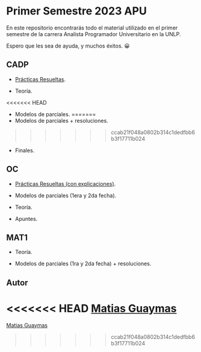 # Primer Semestre 2023 APU
En este repositorio encontrarás todo el material utilizado en el primer semestre de la carrera Analista Programador Universitario en la UNLP.

Espero que les sea de ayuda, y muchos éxitos. 😀
## CADP

- [Prácticas Resueltas](https://github.com/MatiasGuaymas/CADP-Practicas).

- Teoría. 

<<<<<<< HEAD
- Modelos de parciales.
=======
- Modelos de parciales + resoluciones.
>>>>>>> ccab21f048a0802b314c1dedfbb6b3f17711b024

- Finales.

## OC

- [Prácticas Resueltas (con explicaciones)](https://github.com/MatiasGuaymas/OC-Practicas).

- Modelos de parciales (1era y 2da fecha).

- Teoría.

- Apuntes.

## MAT1

- Teoría.

- Modelos de parciales (1ra y 2da fecha) + resoluciones.


## Autor

<<<<<<< HEAD
[Matias Guaymas](https://www.linkedin.com/in/matiasguaymas/)
=======
[Matias Guaymas](https://www.linkedin.com/in/matiasguaymas/)

>>>>>>> ccab21f048a0802b314c1dedfbb6b3f17711b024
